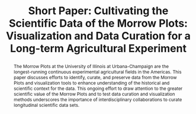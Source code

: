 ---
abstract: The Morrow Plots at the University of Illinois at Urbana-Champaign are the
  longest-running continuous experimental agricultural fields in the Americas. This
  paper discusses efforts to identify, curate, and preserve data from the Morrow Plots
  and visualization tools to enhance understanding of the historical and scientific
  context for the data. This ongoing effort to draw attention to the greater scientific
  value of the Morrow Plots and to test data curation and visualization methods underscores
  the importance of interdisciplinary collaborations to curate longitudinal scientific
  data sets.
creators:
- Bethany Anderson
date: null
document_url: https://az659834.vo.msecnd.net/eventsairwesteuprod/production-inconference-public/6adb7ea99f664574bda29e0ce23a1489
grand_parent: iPRES
institutions:
- University of Illinois at Urbana-Champaign
keywords:
- data
- agriculture
- archives
- curation
- visualization
landing_page_url: null
language: eng
layout: publication
license: CC-BY 4.0 International
notes_url: null
parent: iPRES 2022
publication_type: short paper
size: null
slides_url: null
source_name: iPRES
stream_url: null
title: 'Short Paper: Cultivating the Scientific Data of the Morrow Plots: Visualization
  and Data Curation for a Long-term Agricultural Experiment'
year: 2022
---